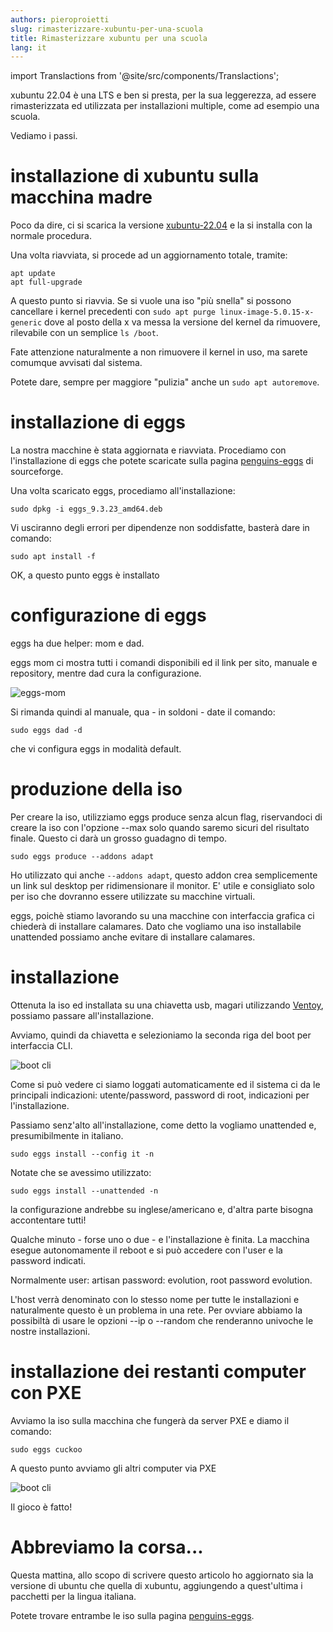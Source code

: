 ```yaml
---
authors: pieroproietti
slug: rimasterizzare-xubuntu-per-una-scuola
title: Rimasterizzare xubuntu per una scuola
lang: it
---
```

import Translactions from '@site/src/components/Translactions';

<Translactions />

xubuntu 22.04 è una LTS e ben si presta, per la sua leggerezza, ad essere rimasterizzata ed utilizzata per installazioni multiple, come ad esempio una scuola.

Vediamo i passi.

# installazione di xubuntu sulla macchina madre

Poco da dire, ci si scarica la versione [xubuntu-22.04](https://cdimage.ubuntu.com/xubuntu/releases/22.04/release/) e la si installa con la normale procedura.

Una volta riavviata, si procede ad un aggiornamento totale, tramite:
```
apt update
apt full-upgrade
```

A questo punto si riavvia. Se si vuole una iso "più snella" si possono cancellare i kernel precedenti con ```sudo apt purge linux-image-5.0.15-x-generic``` dove al posto della x va messa la versione del kernel da rimuovere, rilevabile con un semplice ```ls /boot```.

Fate attenzione naturalmente a non rimuovere il kernel in uso, ma sarete comumque avvisati dal sistema.

Potete dare, sempre per maggiore "pulizia" anche un ```sudo apt autoremove```.

# installazione di eggs
La nostra macchine è stata aggiornata e riavviata. Procediamo con l'installazione di eggs che potete scaricate sulla pagina [penguins-eggs](https://sourceforge.net/projects/penguins-eggs/files/DEBS/) di sourceforge.

Una volta scaricato eggs, procediamo all'installazione:
```
sudo dpkg -i eggs_9.3.23_amd64.deb
```

Vi usciranno degli errori per dipendenze non soddisfatte, basterà dare in comando:

```
sudo apt install -f
```

OK, a questo punto eggs è installato

# configurazione di eggs
eggs ha due helper: mom e dad.

eggs mom ci mostra tutti i comandi disponibili ed il link per sito, manuale e repository, mentre dad cura la configurazione.

![eggs-mom](/images/matteo-eggs-mom.png)

Si rimanda quindi al manuale, qua - in soldoni - date il comando:

```
sudo eggs dad -d
```

che vi configura eggs in modalità default.

# produzione della iso
Per creare la iso, utilizziamo eggs produce senza alcun flag, riservandoci di creare la iso con l'opzione --max solo quando saremo sicuri del risultato finale. Questo ci darà un grosso guadagno di tempo.

```
sudo eggs produce --addons adapt
```

Ho utilizzato qui anche ```--addons adapt```, questo addon crea semplicemente un link sul desktop per ridimensionare il monitor. E' utile e consigliato solo per iso che dovranno essere utilizzate su macchine virtuali.

eggs, poichè stiamo lavorando su una macchine con interfaccia grafica ci chiederà di installare calamares. Dato che vogliamo una iso installabile unattended possiamo anche evitare di installare calamares.

# installazione
Ottenuta la iso ed installata su una chiavetta usb, magari utilizzando [Ventoy](https://www.ventoy.net/en/index.html), possiamo passare all'installazione.

Avviamo, quindi da chiavetta e selezioniamo la seconda riga del boot per interfaccia CLI.

![boot cli](/images/matteo-boot-cli.png)

Come si può vedere ci siamo loggati automaticamente ed il sistema ci da le principali indicazioni: utente/password, password di root, indicazioni per l'installazione.

Passiamo senz'alto all'installazione, come detto la vogliamo unattended e, presumibilmente in italiano.

```
sudo eggs install --config it -n
```

Notate che se avessimo utilizzato:
```
sudo eggs install --unattended -n
```
la configurazione andrebbe su inglese/americano e, d'altra parte bisogna accontentare tutti!

Qualche minuto - forse uno o due - e l'installazione è finita. La macchina esegue autonomamente il reboot e si può accedere con l'user e la password indicati.

Normalmente user: artisan password: evolution, root password evolution.

L'host verrà denominato con lo stesso nome per tutte le installazioni e naturalmente questo è un problema in una rete. Per ovviare abbiamo la possibiltà di usare le opzioni --ip o --random che renderanno univoche le nostre installazioni.

# installazione dei restanti computer con PXE
Avviamo la iso sulla macchina che fungerà da server PXE e diamo il comando:

```
sudo eggs cuckoo
```

A questo punto avviamo gli altri computer via PXE

![boot cli](/images/matteo-pxe.png)

Il gioco è fatto!

# Abbreviamo la corsa...

Questa mattina, allo scopo di scrivere questo articolo ho aggiornato sia la versione di ubuntu che quella di xubuntu, aggiungendo a quest'ultima i pacchetti per la lingua italiana.

Potete trovare entrambe le iso sulla pagina [penguins-eggs](https://sourceforge.net/projects/penguins-eggs/files/ISOS/ubuntu/jammy/).



